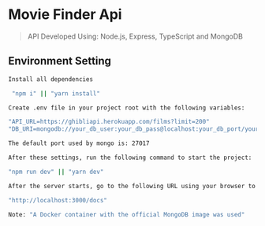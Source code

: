 # Movie Finder Api
> API Developed Using: Node.js, Express, TypeScript and MongoDB

## Environment Setting
```sh
Install all dependencies

 "npm i" || "yarn install"
```

```sh
Create .env file in your project root with the following variables:

"API_URL=https://ghibliapi.herokuapp.com/films?limit=200"
"DB_URI=mongodb://your_db_user:your_db_pass@localhost:your_db_port/your_database_name"

The default port used by mongo is: 27017
```

```sh
After these settings, run the following command to start the project:

"npm run dev" || "yarn dev"
```

```sh
After the server starts, go to the following URL using your browser to see all the API documentation::

"http://localhost:3000/docs"
```

```sh
Note: "A Docker container with the official MongoDB image was used"
```

